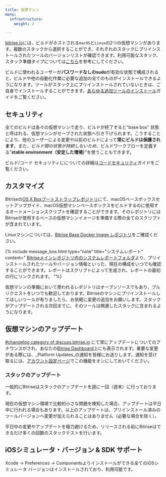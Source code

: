 ```yaml
---
title: 仮想マシン
menu:
  infrastructure:
    weight: 2

---
```

[bitrise.io](https://www.bitrise.io)には、ビルドがホストされる`macOS`と`Linux`の2つの仮想マシンがあります。複数のスタックから選択することができ、それぞれのスタックにプリインストールされたツールのバージョンリストが確認できます。利用可能なスタック、スタック準備タイプについては[こちら](/jp/infrastructure/available-stacks/)を参考にしてください。

ビルドに使われるユーザーが**パスワードなしのsudo**が有効な状態で構成されると、ビルドや他の自動化作業に必要な追加の全てのものがインストールできるようになります。ツールがスタック上にプリインストールされていないときは、ご自身でインストールすることができます。[あらゆる追加ツールのインストール](/jp/tips-and-tricks/install-additional-tools/)ガイドをご覧ください。

## セキュリティ

全てのビルドは各々の仮想マシンで走り、ビルドが終了すると"base box" 状態と呼ばれる、仮想マシンがセーブされた状態へ引き下げられます。こうすることにより、他のユーザーによる変更や以前のビルドによって**常にビルドは保護されます**。また、_ビルド間の状態が持続しないため_、ビルドワークフローを定義する”**stable environment（安定した環境）**”を使うこともできます。

ビルド/コード セキュリティにについての詳細は[コードセキュリティ](/jp/getting-started/code-security/)ガイドをご覧ください。

## カスタマイズ

Bitriseの[OS X Boxブートストラップレポジトリ](https://github.com/bitrise-io/osx-box-bootstrap)にて、macOSベースボックスセットアップガイド、macOS仮想マシンベースボックスをビルドするのに使用するオートメーションスクリプトを確認することができます。そのレポジトリにはBitriseが使用するベースの仮想マシンイメージを準備する際の全てのスクリプトが含まれています。

Linuxマシンについては、[Bitrise Base Docker Image レポジトリ](https://github.com/bitrise-docker/bitrise-base)をご確認ください。

{% include message_box.html type="note" title="システムレポート" content="  [Bitriseメインレポジトリ内のシステムレポートフォルダ](https://github.com/bitrise-io/bitrise.io/tree/master/system_reports)より、プリインストールされたツールやバージョン情報といった、現在の構成をいつでも確認することができます。レポートはスクリプトによって生成され、レポートの最初の行にリンクされます。 "%}

仮想マシンの準備において使われるレポジトリはオープンソースでもあり、プルリクエストをいつでも歓迎しております。Bitriseのマシンにプリインストールしてほしいツールが有りましたら、お気軽に変更の追加をお願いします。スタックがアップデートされる次回までに、そのツールは関連したスタックに含まれるようになります。

## 仮想マシンのアップデート

[#changelog category of discuss.bitrise.io](https://discuss.bitrise.io/c/changelog) にて常にアップデートについてのアナウンスがされ、あなたの[Bitrise Dashboard](https://www.bitrise.io/dashboard)上にも表示されます。重要な変更がある際には、_Platform Updates_の通知を皆様にお送りします。通知を受け取るには、[アカウント設定ページ](https://www.bitrise.io/me/profile)でこの機能をオンにしておいてください。

### スタックのアップデート

一般的にBitriseはスタックのアップデートを週に一回（週末）に行っております。

現在の仮想マシン環境で比較的小さな問題を検知した場合、アップデートは平日中に行われる場合もあります。以上のアップデートは、プリインストール済みのツールバージョンへ変更が加えられることはありません（必要な場合を除く）。

平日中の変更やアップデートを極力避けるため、リリースされる前にBitriseはできるだけ多くの回数のスタックテストを行います。

## iOSシミュレータ・バージョン & SDK サポート

Xcode -> Preferences -> Componentsよりインストールができる全てのiOSシミュレータ バージョンはインストールされており、利用可能です。